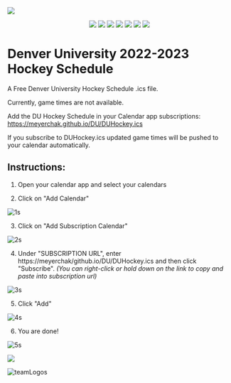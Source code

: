 <a href="https://letsgodu.com/category/hockey/"><img  align="center" src="https://user-images.githubusercontent.com/8461530/164987498-bcfcfd48-662a-4470-aa9f-5a0eae5bcc82.jpg"></a>
<p align="center">
 <img src="https://user-images.githubusercontent.com/8461530/165675641-0a177626-cfbc-4a80-84e4-54f82095b510.png"/>
 <img src="https://user-images.githubusercontent.com/8461530/165675660-442667e4-5484-4c8c-89df-49c6d73515ce.png"/>
 <img src="https://user-images.githubusercontent.com/8461530/165675995-c3cb1652-d9a2-41c7-b450-aab11f397519.png"/>
 <img src="https://user-images.githubusercontent.com/8461530/165676027-3bd9d34d-e6cf-430c-947e-5e9b35dfecd9.png"/>
 <img src="https://user-images.githubusercontent.com/8461530/165676057-affe7e88-d55d-41b7-84f8-cbabd4a313e0.png"/>
 <img src="https://user-images.githubusercontent.com/8461530/165676078-aaa84c95-840e-4b67-81fd-208bfa451b6d.png"/>
 <img src="https://user-images.githubusercontent.com/8461530/165676108-5e9d8eca-d7c6-4a5b-9fdc-ab619005563c.png"/>
</p>
  
# Denver University 2022-2023 Hockey Schedule
A Free Denver University Hockey Schedule .ics file.

Currently, game times are not available. 

Add the DU Hockey Schedule in your Calendar app subscriptions: https://meyerchak.github.io/DU/DUHockey.ics

If you subscribe to DUHockey.ics updated game times will be pushed to your calendar automatically.

## Instructions:

1.  Open your calendar app and select your calendars

2.  Click on "Add Calendar"

![1s](https://user-images.githubusercontent.com/8461530/164957092-b9df7500-7a2f-423d-9647-2201e31fe0d6.jpeg)

3.  Click on "Add Subscription Calendar"

![2s](https://user-images.githubusercontent.com/8461530/164957100-23e65087-efb6-427d-a8b3-d43c2cc31d38.jpeg)

4.  Under "SUBSCRIPTION URL", enter https://meyerchak/github.io/DU/DUHockey.ics and then click "Subscribe".  *(You can right-click or hold down on the link to copy and paste into subscription url)*

![3s](https://user-images.githubusercontent.com/8461530/164957201-d069ff9a-428a-4315-bbba-e81c17a01e15.jpeg)

5.  Click "Add"

![4s](https://user-images.githubusercontent.com/8461530/164957299-3caeae80-0cec-4bdd-97cd-1a3246b1ced3.jpeg)

6.  You are done!

![5s](https://user-images.githubusercontent.com/8461530/164957327-b21d06c9-3aa2-4752-bf5b-6afddd262f25.jpeg)

<a href="https://letsgodu.com/category/hockey/"><img  align="center" src="https://user-images.githubusercontent.com/8461530/164987498-bcfcfd48-662a-4470-aa9f-5a0eae5bcc82.jpg"></a>

![teamLogos](https://user-images.githubusercontent.com/8461530/165676203-8c248d84-e804-416b-bb7c-777a810910d4.png)
